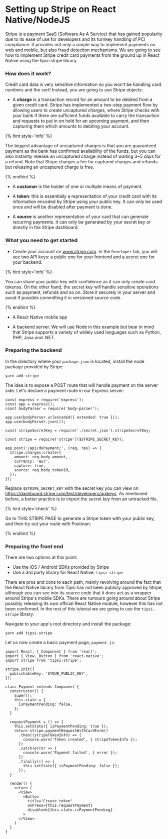 # Setting up Stripe on React Native/NodeJS

Stripe is a payment SaaS (Software As A Service) that has gained popularity due to its ease of use for developers and its turnkey handling of PCI compliance. It provides not only a simple way to implement payments on web and mobile, but also fraud detection mechanisms. We are going to see how to implement Stripe credit card payments from the ground up in React Native using the tipsi-stripe library.

### How does it work?

Credit card data is very sensitive information so you won't be handling card numbers and the sort! Instead, you are going to use Stripe objects:

- A **charge** is a transaction record for an amount to be debited from a given credit card. Stripe has implemented a two-step payment flow by allowing users to create uncaptured charges, where Stripe checks with your bank if there are sufficient funds available to carry the transaction and requests to put in on hold for an upcoming payment, and then capturing them which amounts to debiting your account.

{% hint style='info' %}

The biggest advantage of uncaptured charges is that you are guaranteed payment as the bank has confirmed availability of the funds, but you can also instantly release an uncaptured charge instead of waiting 3~5 days for a refund. Note that Stripe charges a fee for captured charges and refunds but releasing an uncaptured charge is free.

{% endhint %}

- A **customer** is the holder of one or multiple means of payment. 

- A **token**: this is essentially a representation of your credit card with its information encoded by Stripe using your public key. It can only be used once and will be disabled after payment is done.

- A **source** is another representation of your card that can generate recurring payments. It can only be generated by your secret key or directly in the Stripe dashboard.

### What you need to get started

- Create your account on www.stripe.com. In the `Developer` tab, you will see two API keys: a public one for your frontend and a secret one for your backend.

{% hint style='info' %}

You can share your public key with confidence as it can only create card tokenss. On the other hand, the secret key will handle sensitive operations such as payment, refunds and so on. Store it securely in your server and avoid if possible committing it in versioned source code.

{% endhint %}

- A React Native mobile app

- A backend server. We will use Node in this example but bear in mind that Stripe supports a variety of widely used languages such as Python, PHP, Java and .NET.


### Preparing the backend

In the directory where your `package.json` is located, install the node package provided by Stripe:

```
yarn add stripe
```

The idea is to expose a POST route that will handle payment on the server side. Let's declare a payment route in our Express server:

```code
const express = require('express');
const app = express();
const bodyParser = require('body-parser');

app.use(bodyParser.urlencoded({ extended: true }));
app.use(bodyParser.json());

const stripeSecretKey = require('./secret.json').stripeSecretKey;

const stripe = require('stripe')($STRIPE_SECRET_KEY);

app.post('/api/doPayment/', (req, res) => {
  stripe.charges.create({
    amount: req.body.amount,
    currency: 'eur',
    capture: true,
    source: req.body.tokenId,
  });
});
```

Replace `$STRIPE_SECRET_KEY` with the secret key you can view on https://dashboard.stripe.com/test/developers/apikeys. As mentioned before, a better practice is to import the secret key from an untracked file.

{% hint style='check' %}

Go to THIS STRIPE PAGE to generate a Stripe token with your public key, and then try out your route with Postman:

{% endhint %}

### Preparing the front end

There are two options at this point:

- Use the iOS / Android SDKs provided by Stripe
- Use a 3rd party library for React Native: `tipsi-stripe`

There are pros and cons to each path, mainly revolving around the fact that the React Native library from Tipsi has not been publicly approved by Stripe, although you can see into its source code that it does act as a wrapper around Stripe's mobile SDKs. There are rumours going around about Stripe possibly releasing its own official React Native module, however this has not been confirmed. In the rest of this tutorial we are going to use the `tipsi-stripe` library.

Navigate to your app's root directory and install the package:

```
yarn add tipsi-stripe
```

Let us now create a basic payment page, `payment.js`:

```
import React, { Component } from 'react';
import { View, Button } from 'react-native';
import stripe from 'tipsi-stripe';

stripe.init({
  publishableKey: '$YOUR_PUBLIC_KEY',
});

class Payment extends Component {
  constructor() {
    super();
    this.state = {
      isPaymentPending: false,
    };
  }

  requestPayment = () => {
    this.setState({ isPaymentPending: true });
    return stripe.paymentRequestWithCardForm()
      .then((stripeTokenInfo) => {
        console.warn('Token created', { stripeTokenInfo });
      })
      .catch(error => {
        console.warn('Payment failed', { error });
      })
      .finally(() => {
        this.setState({ isPaymentPending: false });
      });
  }

  render() {
    return (
      <View>
        <Button
          title="Create token"
          onPress={this.requestPayment}
          disabled={this.state.isPaymentPending}
        >
      </View>
    )
  }
}
```
